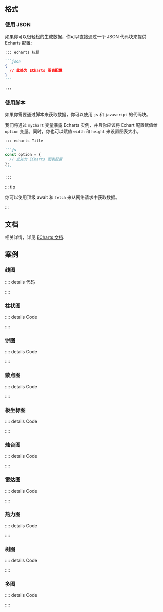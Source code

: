 

## 格式

### 使用 JSON

如果你可以很轻松的生成数据，你可以直接通过一个 JSON 代码块来提供 Echarts 配置:

````md
::: echarts 标题

```json
{
  // 此处为 ECharts 图表配置
}
```

:::
````

### 使用脚本

如果你需要通过脚本来获取数据，你可以使用 `js` 和 `javascript` 的代码块。

我们将通过 `myChart` 变量暴露 Echarts 实例，并且你应该将 Echart 配置赋值给 `option` 变量。同时，你也可以赋值 `width` 和 `height` 来设置图表大小。

````md
::: echarts Title

```js
const option = {
  // 此处为 ECharts 图表配置
};
```

:::
````

::: tip

你可以使用顶级 await 和 `fetch` 来从网络请求中获取数据。

:::

## 文档

相关详情，详见 [ECharts 文档](https://echarts.apache.org/handbook/zh/get-started/).

## 案例

### 线图

<!-- @include: @echarts/line.snippet.md#demo -->

:::: details 代码

<!-- @include: @echarts/line.snippet.md -->

::::

### 柱状图

<!-- @include: @echarts/bar.snippet.md#demo -->

:::: details Code

<!-- @include: @echarts/bar.snippet.md -->

::::

### 饼图

<!-- @include: @echarts/pie.snippet.md#demo -->

:::: details Code

<!-- @include: @echarts/pie.snippet.md -->

::::

### 散点图

<!-- @include: @echarts/scatter.snippet.md#demo -->

:::: details Code

<!-- @include: @echarts/scatter.snippet.md -->

::::

### 极坐标图

<!-- @include: @echarts/polar.snippet.md#demo -->

:::: details Code

<!-- @include: @echarts/polar.snippet.md -->

::::

### 烛台图

<!-- @include: @echarts/candlestick.snippet.md#demo -->

:::: details Code

<!-- @include: @echarts/candlestick.snippet.md -->

::::

### 雷达图

<!-- @include: @echarts/radar.snippet.md#demo -->

:::: details Code

<!-- @include: @echarts/radar.snippet.md -->

::::

### 热力图

<!-- @include: @echarts/heat-map.snippet.md#demo -->

:::: details Code

<!-- @include: @echarts/heat-map.snippet.md -->

::::

### 树图

<!-- @include: @echarts/tree.snippet.md#demo -->

:::: details Code

<!-- @include: @echarts/tree.snippet.md -->

::::

### 多图

<!-- @include: @echarts/multiple.snippet.md#demo -->

:::: details Code

<!-- @include: @echarts/multiple.snippet.md -->

::::
